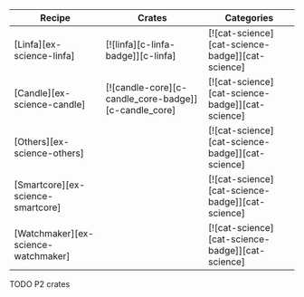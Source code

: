 | Recipe | Crates | Categories |
|--------|--------|------------|
| [Linfa][ex-science-linfa] | [![linfa][c-linfa-badge]][c-linfa] | [![cat-science][cat-science-badge]][cat-science] |
| [Candle][ex-science-candle] | [![candle-core][c-candle_core-badge]][c-candle_core] | [![cat-science][cat-science-badge]][cat-science] |
| [Others][ex-science-others] |  | [![cat-science][cat-science-badge]][cat-science] |
| [Smartcore][ex-science-smartcore] |  | [![cat-science][cat-science-badge]][cat-science] |
| [Watchmaker][ex-science-watchmaker] |  | [![cat-science][cat-science-badge]][cat-science] |

<div class="hidden">
TODO P2 crates
</div>

